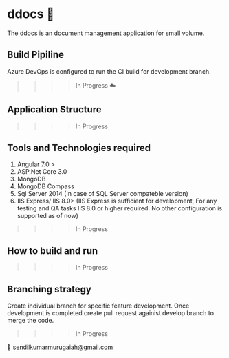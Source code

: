 # ddocs :open_file_folder:
The ddocs is an document management application for small volume.

## Build Pipiline
Azure DevOps is configured to run the CI build for development branch.
>>>>In Progress  :cloud:

## Application Structure
>>>>In Progress

## Tools and Technologies required

1. Angular 7.0 >
2. ASP.Net Core 3.0
3. MongoDB
4. MongoDB Compass
5. Sql Server 2014 (In case of SQL Server compateble version)
6. IIS Express/ IIS 8.0> (IIS Express is sufficient for development, For any testing and QA tasks IIS 8.0 or higher required. No other configuration is supported as of now)
>>>>In Progress

## How to build and run
>>>>In Progress

## Branching strategy
Create individual branch for specific feature development. Once development is completed create pull request againist develop branch to merge the code.
>>>>In Progress

:email: sendilkumarmurugaiah@gmail.com
